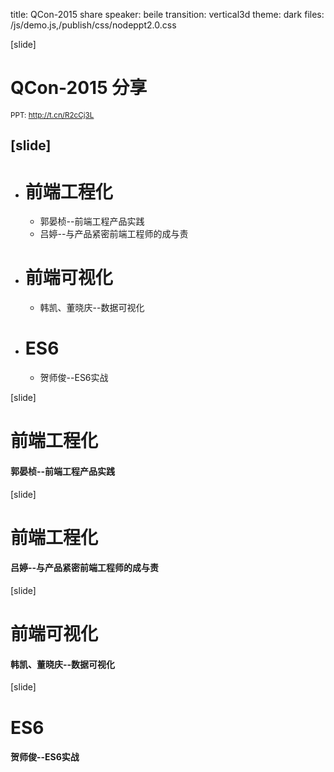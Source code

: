 title: QCon-2015 share
speaker: beile
transition: vertical3d
theme: dark
files: /js/demo.js,/publish/css/nodeppt2.0.css

[slide]

# QCon-2015 分享

<small>PPT: http://t.cn/R2cCj3L</small>  


[slide]
----
* # 前端工程化 
  - 郭晏桢--前端工程产品实践 
  - 吕婷--与产品紧密前端工程师的成与责 

* # 前端可视化 
  - 韩凯、董晓庆--数据可视化  

* # ES6 
  - 贺师俊--ES6实战  


[slide]

# 前端工程化 

#### 郭晏桢--前端工程产品实践 


[slide]
# 前端工程化 

#### 吕婷--与产品紧密前端工程师的成与责 

[slide]
# 前端可视化 

#### 韩凯、董晓庆--数据可视化 

[slide]
# ES6 

#### 贺师俊--ES6实战  

